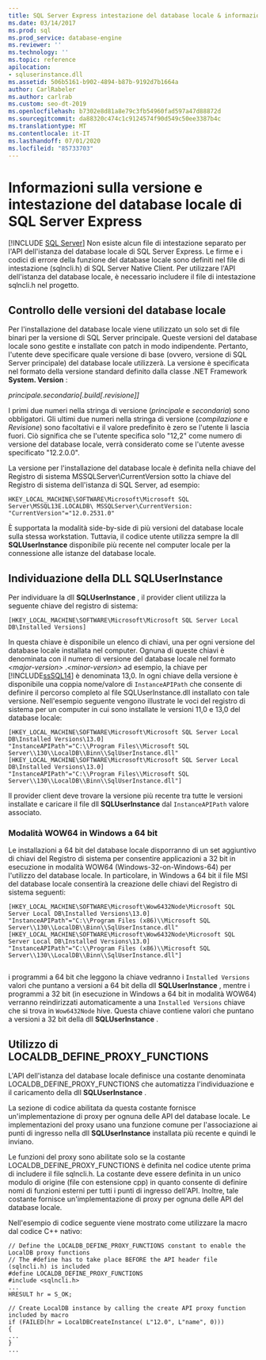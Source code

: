 ```yaml
---
title: SQL Server Express intestazione del database locale & informazioni sulla versione
ms.date: 03/14/2017
ms.prod: sql
ms.prod_service: database-engine
ms.reviewer: ''
ms.technology: ''
ms.topic: reference
apilocation:
- sqluserinstance.dll
ms.assetid: 506b5161-b902-4894-b87b-9192d7b1664a
author: CarlRabeler
ms.author: carlrab
ms.custom: seo-dt-2019
ms.openlocfilehash: b7302e8d81a8e79c3fb54960fad597a47d88872d
ms.sourcegitcommit: da88320c474c1c9124574f90d549c50ee3387b4c
ms.translationtype: MT
ms.contentlocale: it-IT
ms.lasthandoff: 07/01/2020
ms.locfileid: "85733703"
---
```

# <a name="sql-server-express-localdb-header-and-version-information"></a>Informazioni sulla versione e intestazione del database locale di SQL Server Express
 [!INCLUDE [SQL Server](../../includes/applies-to-version/sqlserver.md)]
  Non esiste alcun file di intestazione separato per l'API dell'istanza del database locale di SQL Server Express. Le firme e i codici di errore della funzione del database locale sono definiti nel file di intestazione (sqlncli.h) di SQL Server Native Client. Per utilizzare l'API dell'istanza del database locale, è necessario includere il file di intestazione sqlncli.h nel progetto.  
  
## <a name="localdb-versioning"></a>Controllo delle versioni del database locale  
 Per l'installazione del database locale viene utilizzato un solo set di file binari per la versione di SQL Server principale. Queste versioni del database locale sono gestite e installate con patch in modo indipendente. Pertanto, l'utente deve specificare quale versione di base (ovvero, versione di SQL Server principale) del database locale utilizzerà. La versione è specificata nel formato della versione standard definito dalla classe .NET Framework **System. Version** :  
  
 *principale.secondario[.build[.revisione]]*  
  
 I primi due numeri nella stringa di versione (*principale* e *secondaria*) sono obbligatori. Gli ultimi due numeri nella stringa di versione (*compilazione* e *Revisione*) sono facoltativi e il valore predefinito è zero se l'utente li lascia fuori. Ciò significa che se l'utente specifica solo "12,2" come numero di versione del database locale, verrà considerato come se l'utente avesse specificato "12.2.0.0".  
  
 La versione per l'installazione del database locale è definita nella chiave del Registro di sistema MSSQLServer\CurrentVersion sotto la chiave del Registro di sistema dell'istanza di SQL Server, ad esempio:  
  
```  
HKEY_LOCAL_MACHINE\SOFTWARE\Microsoft\Microsoft SQL Server\MSSQL13E.LOCALDB\ MSSQLServer\CurrentVersion: "CurrentVersion"="12.0.2531.0"  
```  
  
 È supportata la modalità side-by-side di più versioni del database locale sulla stessa workstation. Tuttavia, il codice utente utilizza sempre la dll **SQLUserInstance** disponibile più recente nel computer locale per la connessione alle istanze del database locale.  
  
## <a name="locating-the-sqluserinstance-dll"></a>Individuazione della DLL SQLUserInstance  
 Per individuare la dll **SQLUserInstance** , il provider client utilizza la seguente chiave del registro di sistema:  
  
```  
[HKEY_LOCAL_MACHINE\SOFTWARE\Microsoft\Microsoft SQL Server Local DB\Installed Versions]  
```  
  
 In questa chiave è disponibile un elenco di chiavi, una per ogni versione del database locale installata nel computer. Ognuna di queste chiavi è denominata con il numero di versione del database locale nel formato *\<major-version>* .*\<minor-version>* ad esempio, la chiave per [!INCLUDE[ssSQL14](../../includes/sssql14-md.md)] è denominata 13,0. In ogni chiave della versione è disponibile una coppia nome/valore di `InstanceAPIPath` che consente di definire il percorso completo al file SQLUserInstance.dll installato con tale versione. Nell'esempio seguente vengono illustrate le voci del registro di sistema per un computer in cui sono installate le versioni 11,0 e 13,0 del database locale:  
  
```  
[HKEY_LOCAL_MACHINE\SOFTWARE\Microsoft\Microsoft SQL Server Local DB\Installed Versions\13.0]  
"InstanceAPIPath"="C:\\Program Files\\Microsoft SQL Server\\130\\LocalDB\\Binn\\SqlUserInstance.dll"  
[HKEY_LOCAL_MACHINE\SOFTWARE\Microsoft\Microsoft SQL Server Local DB\Installed Versions\13.0]  
"InstanceAPIPath"="C:\\Program Files\\Microsoft SQL Server\\130\\LocalDB\\Binn\\SqlUserInstance.dll"]  
```  
  
 Il provider client deve trovare la versione più recente tra tutte le versioni installate e caricare il file dll **SQLUserInstance** dal `InstanceAPIPath` valore associato.  
  
### <a name="wow64-mode-on-64-bit-windows"></a>Modalità WOW64 in Windows a 64 bit  
 Le installazioni a 64 bit del database locale disporranno di un set aggiuntivo di chiavi del Registro di sistema per consentire applicazioni a 32 bit in esecuzione in modalità WOW64 (Windows-32-on-Windows-64) per l'utilizzo del database locale. In particolare, in Windows a 64 bit il file MSI del database locale consentirà la creazione delle chiavi del Registro di sistema seguenti:  
  
```  
[HKEY_LOCAL_MACHINE\SOFTWARE\Microsoft\Wow6432Node\Microsoft SQL Server Local DB\Installed Versions\13.0]  
"InstanceAPIPath"="C:\\Program Files (x86)\\Microsoft SQL Server\\130\\LocalDB\\Binn\\SqlUserInstance.dll"  
[HKEY_LOCAL_MACHINE\SOFTWARE\Microsoft\Wow6432Node\Microsoft SQL Server Local DB\Installed Versions\13.0]  
"InstanceAPIPath"="C:\\Program Files (x86)\\Microsoft SQL Server\\130\\LocalDB\\Binn\\SqlUserInstance.dll"]  
  
```  
  
 i programmi a 64 bit che leggono la chiave vedranno i `Installed Versions` valori che puntano a versioni a 64 bit della dll **SQLUserInstance** , mentre i programmi a 32 bit (in esecuzione in Windows a 64 bit in modalità WOW64) verranno reindirizzati automaticamente a una `Installed Versions` chiave che si trova in `Wow6432Node` hive. Questa chiave contiene valori che puntano a versioni a 32 bit della dll **SQLUserInstance** .  
  
## <a name="using-localdb_define_proxy_functions"></a>Utilizzo di LOCALDB_DEFINE_PROXY_FUNCTIONS  
 L'API dell'istanza del database locale definisce una costante denominata LOCALDB_DEFINE_PROXY_FUNCTIONS che automatizza l'individuazione e il caricamento della dll **SQLUserInstance** .  
  
 La sezione di codice abilitata da questa costante fornisce un'implementazione di proxy per ognuna delle API del database locale. Le implementazioni del proxy usano una funzione comune per l'associazione ai punti di ingresso nella dll **SQLUserInstance** installata più recente e quindi le inviano.  
  
 Le funzioni del proxy sono abilitate solo se la costante LOCALDB_DEFINE_PROXY_FUNCTIONS è definita nel codice utente prima di includere il file sqlncli.h. La costante deve essere definita in un unico modulo di origine (file con estensione cpp) in quanto consente di definire nomi di funzioni esterni per tutti i punti di ingresso dell'API. Inoltre, tale costante fornisce un'implementazione di proxy per ognuna delle API del database locale.  
  
 Nell'esempio di codice seguente viene mostrato come utilizzare la macro dal codice C++ nativo:  
  
```  
// Define the LOCALDB_DEFINE_PROXY_FUNCTIONS constant to enable the LocalDB proxy functions   
// The #define has to take place BEFORE the API header file (sqlncli.h) is included  
#define LOCALDB_DEFINE_PROXY_FUNCTIONS  
#include <sqlncli.h>  
...  
HRESULT hr = S_OK;  
  
// Create LocalDB instance by calling the create API proxy function included by macro  
if (FAILED(hr = LocalDBCreateInstance( L"12.0", L"name", 0)))  
{  
...  
}  
...  
  
```  
  
  
